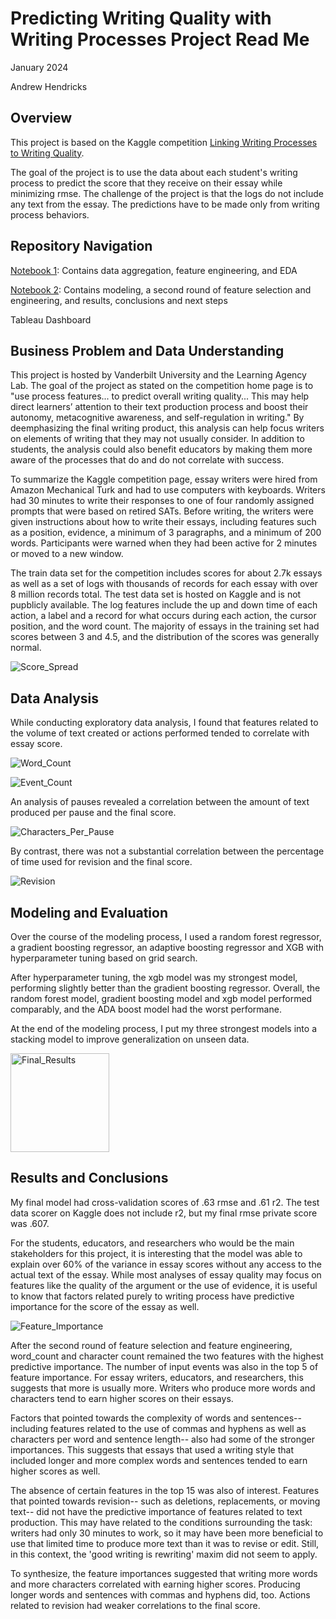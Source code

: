 # Predicting Writing Quality with Writing Processes Project Read Me

January 2024

Andrew Hendricks


## Overview

This project is based on the Kaggle competition [Linking Writing Processes to Writing Quality](https://www.kaggle.com/competitions/linking-writing-processes-to-writing-quality).  
  
The goal of the project is to use the data about each student's writing process to predict the score that they receive on their essay while minimizing rmse.  The challenge of the project is that the logs do not include any text from the essay. The predictions have to be made only from writing process behaviors.

## Repository Navigation

[Notebook 1](https://github.com/ahendricks2/EssayKeystrokes/blob/main/Preprocessing_Notebook.ipynb): Contains data aggregation, feature engineering, and EDA

[Notebook 2](https://github.com/ahendricks2/EssayKeystrokes/blob/main/Modeling_Notebook.ipynb): Contains modeling, a second round of feature selection and engineering, and results, conclusions and next steps

Tableau Dashboard


## Business Problem and Data Understanding

This project is hosted by Vanderbilt University and the Learning Agency Lab. The goal of the project as stated on the competition home page is to "use process features... to predict overall writing quality... This may help direct learners’ attention to their text production process and boost their autonomy, metacognitive awareness, and self-regulation in writing."  By deemphasizing the final writing product, this analysis can help focus writers on elements of writing that they may not usually consider. In addition to students, the analysis could also benefit educators by making them more aware of the processes that do and do not correlate with success.

To summarize the Kaggle competition page, essay writers were hired from Amazon Mechanical Turk and had to use computers with keyboards. Writers had 30 minutes to write their responses to one of four randomly assigned prompts that were based on retired SATs. Before writing, the writers were given instructions about how to write their essays, including features such as a position, evidence, a minimum of 3 paragraphs, and a minimum of 200 words. Participants were warned when they had been active for 2 minutes or moved to a new window.

The train data set for the competition includes scores for about 2.7k essays as well as a set of logs with thousands of records for each essay with over 8 million records total. The test data set is hosted on Kaggle and is not pupblicly available. The log features include the up and down time of each action, a label and a record for what occurs during each action, the cursor position, and the word count. The majority of essays in the training set had scores between 3 and 4.5, and the distribution of the scores was generally normal.


![Score_Spread](https://github.com/ahendricks2/EssayKeystrokes/assets/141271148/f6c8d807-ea9e-4886-b9b6-3448ccb16c89)


## Data Analysis

While conducting exploratory data analysis, I found that features related to the volume of text created or actions performed tended to correlate with essay score.

![Word_Count](https://github.com/ahendricks2/EssayKeystrokes/assets/141271148/29776065-1347-4c09-ba65-585f4e87db97)

![Event_Count](https://github.com/ahendricks2/EssayKeystrokes/assets/141271148/c3677190-d13f-496e-926c-f998869bf7af)

An analysis of pauses revealed a correlation between the amount of text produced per pause and the final score.

![Characters_Per_Pause](https://github.com/ahendricks2/EssayKeystrokes/assets/141271148/c8b3180f-a75a-4b36-9488-4152beef1924)

By contrast, there was not a substantial correlation between the percentage of time used for revision and the final score.

![Revision](https://github.com/ahendricks2/EssayKeystrokes/assets/141271148/94320188-be71-476b-aacd-9015614700ad)


## Modeling and Evaluation

Over the course of the modeling process, I used a random forest regressor, a gradient boosting regressor, an adaptive boosting regressor and XGB with hyperparameter tuning based on grid search.

After hyperparameter tuning, the xgb model was my strongest model, performing slightly better than the gradient boosting regressor.  Overall, the random forest model, gradient boosting model and xgb model performed comparably, and the ADA boost model had the worst performane. 

At the end of the modeling process, I put my three strongest models into a stacking model to improve generalization on unseen data.

<img width="158" alt="Final_Results" src="https://github.com/ahendricks2/EssayKeystrokes/assets/141271148/00987a36-a9d7-4e91-bbf9-e4c42458cc1d">


## Results and Conclusions

My final model had cross-validation scores of .63 rmse and .61 r2. The test data scorer on Kaggle does not include r2, but my final rmse private score was .607.

For the students, educators, and researchers who would be the main stakeholders for this project, it is interesting that the model was able to explain over 60% of the variance in essay scores without any access to the actual text of the essay.  While most analyses of essay quality may focus on features like the quality of the argument or the use of evidence, it is useful to know that factors related purely to writing process have predictive importance for the score of the essay as well.

![Feature_Importance](https://github.com/ahendricks2/EssayKeystrokes/assets/141271148/bf33ba5d-f66a-46c3-8981-325fe6ca15d1)

After the second round of feature selection and feature engineering, word_count and character count remained the two features with the highest predictive importance. The number of input events was also in the top 5 of feature importance. For essay writers, educators, and researchers, this suggests that more is usually more.  Writers who produce more words and characters tend to earn higher scores on their essays.

Factors that pointed towards the complexity of words and sentences-- including features related to the use of commas and hyphens as well as characters per word and sentence length-- also had some of the stronger importances. This suggests that essays that used a writing style that included longer and more complex words and sentences tended to earn higher scores as well.

The absence of certain features in the top 15 was also of interest. Features that pointed towards revision-- such as deletions, replacements, or moving text-- did not have the predictive importance of features related to text production. This may have related to the conditions surrounding the task: writers had only 30 minutes to work, so it may have been more beneficial to use that limited time to produce more text than it was to revise or edit. Still, in this context, the 'good writing is rewriting' maxim did not seem to apply.

To synthesize, the feature importances suggested that writing more words and more characters correlated with earning higher scores. Producing longer words and sentences with commas and hyphens did, too. Actions related to revision had weaker correlations to the final score.
